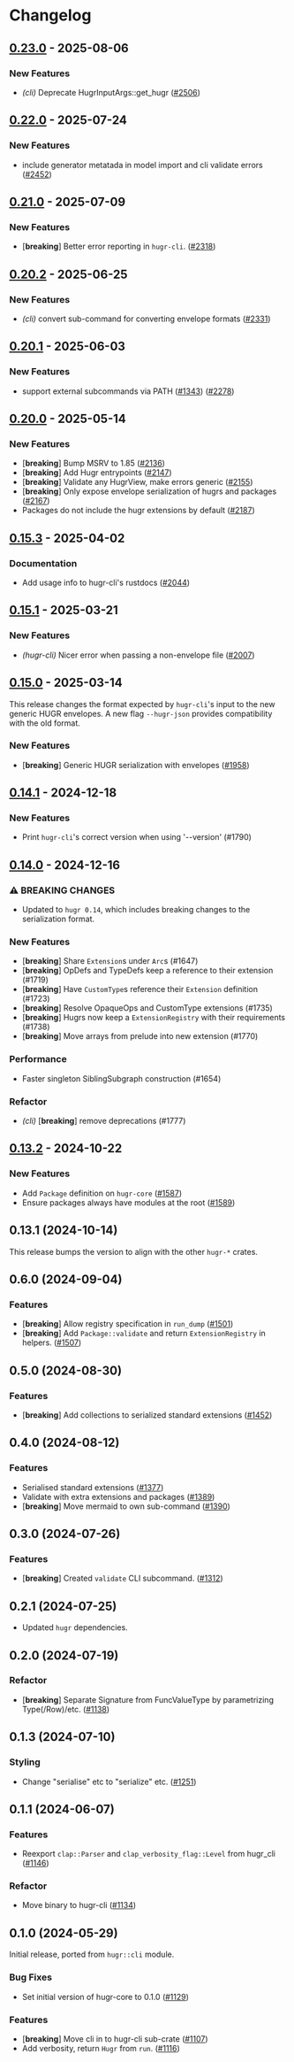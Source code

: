 # Changelog


## [0.23.0](https://github.com/CQCL/hugr/compare/hugr-cli-v0.22.1...hugr-cli-v0.23.0) - 2025-08-06

### New Features

- *(cli)* Deprecate HugrInputArgs::get_hugr ([#2506](https://github.com/CQCL/hugr/pull/2506))

## [0.22.0](https://github.com/CQCL/hugr/compare/hugr-cli-v0.21.0...hugr-cli-v0.22.0) - 2025-07-24

### New Features

- include generator metatada in model import and cli validate errors ([#2452](https://github.com/CQCL/hugr/pull/2452))

## [0.21.0](https://github.com/CQCL/hugr/compare/hugr-cli-v0.20.2...hugr-cli-v0.21.0) - 2025-07-09

### New Features

- [**breaking**] Better error reporting in `hugr-cli`. ([#2318](https://github.com/CQCL/hugr/pull/2318))

## [0.20.2](https://github.com/CQCL/hugr/compare/hugr-cli-v0.20.1...hugr-cli-v0.20.2) - 2025-06-25

### New Features

- *(cli)* convert sub-command for converting envelope formats ([#2331](https://github.com/CQCL/hugr/pull/2331))

## [0.20.1](https://github.com/CQCL/hugr/compare/hugr-cli-v0.20.0...hugr-cli-v0.20.1) - 2025-06-03

### New Features

- support external subcommands via PATH ([#1343](https://github.com/CQCL/hugr/pull/1343)) ([#2278](https://github.com/CQCL/hugr/pull/2278))

## [0.20.0](https://github.com/CQCL/hugr/compare/hugr-cli-v0.15.4...hugr-cli-v0.20.0) - 2025-05-14

### New Features

- [**breaking**] Bump MSRV to 1.85 ([#2136](https://github.com/CQCL/hugr/pull/2136))
- [**breaking**] Add Hugr entrypoints ([#2147](https://github.com/CQCL/hugr/pull/2147))
- [**breaking**] Validate any HugrView, make errors generic ([#2155](https://github.com/CQCL/hugr/pull/2155))
- [**breaking**] Only expose envelope serialization of hugrs and packages ([#2167](https://github.com/CQCL/hugr/pull/2167))
- Packages do not include the hugr extensions by default ([#2187](https://github.com/CQCL/hugr/pull/2187))

## [0.15.3](https://github.com/CQCL/hugr/compare/hugr-cli-v0.15.2...hugr-cli-v0.15.3) - 2025-04-02

### Documentation

- Add usage info to hugr-cli's rustdocs ([#2044](https://github.com/CQCL/hugr/pull/2044))

## [0.15.1](https://github.com/CQCL/hugr/compare/hugr-cli-v0.15.0...hugr-cli-v0.15.1) - 2025-03-21

### New Features

- *(hugr-cli)* Nicer error when passing a non-envelope file ([#2007](https://github.com/CQCL/hugr/pull/2007))

## [0.15.0](https://github.com/CQCL/hugr/compare/hugr-cli-v0.14.4...hugr-cli-v0.15.0) - 2025-03-14

This release changes the format expected by `hugr-cli`'s input to the new generic HUGR envelopes. A new flag `--hugr-json` provides compatibility with the old format.

### New Features

- [**breaking**] Generic HUGR serialization with envelopes ([#1958](https://github.com/CQCL/hugr/pull/1958))

## [0.14.1](https://github.com/CQCL/hugr/compare/hugr-cli-v0.14.0...hugr-cli-v0.14.1) - 2024-12-18

### New Features

- Print `hugr-cli`'s correct version when using '--version' (#1790)

## [0.14.0](https://github.com/CQCL/hugr/compare/hugr-cli-v0.13.3...hugr-cli-v0.14.0) - 2024-12-16

### ⚠ BREAKING CHANGES

- Updated to `hugr 0.14`, which includes breaking changes to the serialization format.

### New Features

- [**breaking**] Share `Extension`s under `Arc`s (#1647)
- [**breaking**] OpDefs and TypeDefs keep a reference to their extension (#1719)
- [**breaking**] Have `CustomType`s reference their `Extension` definition (#1723)
- [**breaking**] Resolve OpaqueOps and CustomType extensions  (#1735)
- [**breaking**] Hugrs now keep a `ExtensionRegistry` with their requirements (#1738)
- [**breaking**] Move arrays from prelude into new extension (#1770)

### Performance

- Faster singleton SiblingSubgraph construction (#1654)

### Refactor

- *(cli)* [**breaking**] remove deprecations (#1777)

## [0.13.2](https://github.com/CQCL/hugr/compare/hugr-cli-v0.13.1...hugr-cli-v0.13.2) - 2024-10-22

### New Features

- Add `Package` definition on `hugr-core` ([#1587](https://github.com/CQCL/hugr/pull/1587))
- Ensure packages always have modules at the root ([#1589](https://github.com/CQCL/hugr/pull/1589))

## 0.13.1 (2024-10-14)

This release bumps the version to align with the other `hugr-*` crates.


## 0.6.0 (2024-09-04)

### Features

- [**breaking**] Allow registry specification in `run_dump` ([#1501](https://github.com/CQCL/hugr/pull/1501))
- [**breaking**] Add `Package::validate` and return `ExtensionRegistry` in helpers. ([#1507](https://github.com/CQCL/hugr/pull/1507))


## 0.5.0 (2024-08-30)

### Features

- [**breaking**] Add collections to serialized standard extensions ([#1452](https://github.com/CQCL/hugr/pull/1452))


## 0.4.0 (2024-08-12)

### Features

- Serialised standard extensions ([#1377](https://github.com/CQCL/hugr/pull/1377))
- Validate with extra extensions and packages ([#1389](https://github.com/CQCL/hugr/pull/1389))
- [**breaking**] Move mermaid to own sub-command ([#1390](https://github.com/CQCL/hugr/pull/1390))


## 0.3.0 (2024-07-26)

### Features

- [**breaking**] Created `validate` CLI subcommand. ([#1312](https://github.com/CQCL/hugr/pull/1312))


## 0.2.1 (2024-07-25)

- Updated `hugr` dependencies.


## 0.2.0 (2024-07-19)

### Refactor

- [**breaking**] Separate Signature from FuncValueType by parametrizing Type(/Row)/etc. ([#1138](https://github.com/CQCL/hugr/pull/1138))



## 0.1.3 (2024-07-10)

### Styling

- Change "serialise" etc to "serialize" etc. ([#1251](https://github.com/CQCL/hugr/pull/1251))



## 0.1.1 (2024-06-07)

### Features

- Reexport `clap::Parser` and `clap_verbosity_flag::Level` from hugr_cli ([#1146](https://github.com/CQCL/hugr/pull/1146))

### Refactor

- Move binary to hugr-cli ([#1134](https://github.com/CQCL/hugr/pull/1134))


## 0.1.0 (2024-05-29)

Initial release, ported from `hugr::cli` module.

### Bug Fixes

- Set initial version of hugr-core to 0.1.0 ([#1129](https://github.com/CQCL/hugr/pull/1129))

### Features

- [**breaking**] Move cli in to hugr-cli sub-crate ([#1107](https://github.com/CQCL/hugr/pull/1107))
- Add verbosity, return `Hugr` from `run`. ([#1116](https://github.com/CQCL/hugr/pull/1116))
